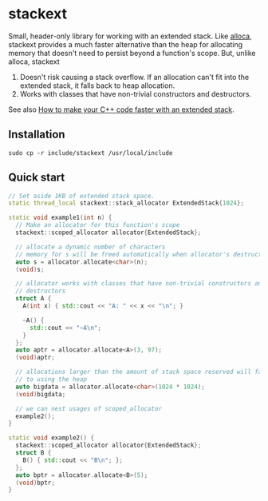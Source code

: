 # stackext

Small, header-only library for working with an extended stack. Like [alloca](http://man7.org/linux/man-pages/man3/alloca.3.html), stackext provides a much faster
alternative than the heap for allocating memory that doesn't need to persist beyond a function's scope. But, unlike alloca, stackext 
1. Doesn't risk causing a stack overflow. If an allocation can't fit into the extended stack, it falls back to heap allocation.
1. Works with classes that have non-trivial constructors and destructors.

See also [How to make your C++ code faster with an extended stack](https://medium.com/@ryan.burn/how-to-make-your-c-code-faster-with-an-extended-stack-38b81c87f9d7).

## Installation

```
sudo cp -r include/stackext /usr/local/include
```

## Quick start

```cpp
// Set aside 1KB of extended stack space.
static thread_local stackext::stack_allocator ExtendedStack{1024};

static void example1(int n) {
  // Make an allocator for this function's scope
  stackext::scoped_allocator allocator{ExtendedStack};

  // allocate a dynamic number of characters
  // memory for s will be freed automatically when allocator's destructor is called
  auto s = allocator.allocate<char>(n);
  (void)s;

  // allocator works with classes that have non-trivial constructors and
  // destructors
  struct A {
    A(int x) { std::cout << "A: " << x << "\n"; }

    ~A() {
      std::cout << "~A\n";
    }
  };
  auto aptr = allocator.allocate<A>(3, 97);
  (void)aptr;

  // allocations larger than the amount of stack space reserved will fall back
  // to using the heap
  auto bigdata = allocator.allocate<char>(1024 * 1024);
  (void)bigdata;

  // we can nest usages of scoped_allocator
  example2();
}

static void example2() {
  stackext::scoped_allocator allocator{ExtendedStack};
  struct B {
    B() { std::cout << "B\n"; };
  };
  auto bptr = allocator.allocate<B>(5);
  (void)bptr;
}
```

